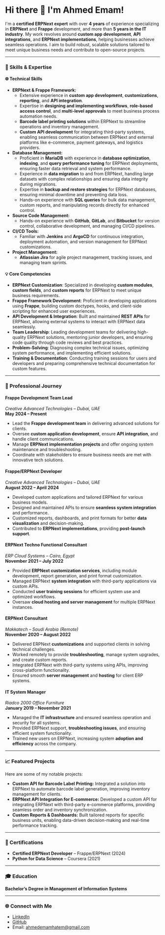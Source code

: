 
# Hi there 👋 I'm Ahmed Emam!

I'm a **certified ERPNext expert** with over **4 years** of experience specializing in **ERPNext** and **Frappe** development, and more than **5 years in the IT industry**. My work revolves around **custom app development**, **API integrations**, and **ERPNext implementations**, helping businesses achieve seamless operations. I aim to build robust, scalable solutions tailored to meet unique business needs and contribute to open-source projects.

---

### 🚀 Skills & Expertise

#### 🌐 **Technical Skills**
- **ERPNext & Frappe Framework:**
  - Extensive experience in **custom app development**, **customizations**, **reporting**, and **API integration**.
  - Expertise in **designing and implementing workflows**, **role-based access control**, and **multi-level approvals** to meet business process automation needs.
  - **Barcode label printing solutions** within ERPNext to streamline operations and inventory management.
  - **Custom API development** for integrating third-party systems, enabling seamless communication between ERPNext and external platforms like e-commerce, payment gateways, and logistics providers.
- **Database Management:**  
  - Proficient in **MariaDB** with experience in **database optimization**, **indexing**, and **query performance tuning** for ERPNext deployments, ensuring faster data retrieval and system performance.
  - Experience in **data migration** to and from ERPNext, handling large datasets with complex relationships and ensuring data integrity during migrations.
  - Expertise in **backup and restore strategies** for ERPNext databases, ensuring minimal downtime and preventing data loss.
  - Hands-on experience with **SQL queries** for bulk data management, custom reports, and manipulating records directly for enhanced control.
- **Source Code Management:**  
  - Hands-on experience with **GitHub**, **GitLab**, and **Bitbucket** for version control, collaborative development, and managing CI/CD pipelines.
- **CI/CD Tools:**  
  - Familiar with **Jenkins** and **ArgoCD** for continuous integration, deployment automation, and version management for ERPNext customizations.
- **Project Management:**  
  - **Atlassian Jira** for agile project management, tracking issues, and managing team sprints.

#### 💡 **Core Competencies**
- **ERPNext Customization**: Specialized in developing **custom modules**, **custom fields**, and **custom reports** for ERPNext to meet unique business requirements.
- **Frappe Framework Development**: Proficient in developing applications using **Frappe**, building custom doctypes, hooks, and client-side scripting for enhanced user experiences.
- **API Development & Integration**: Built and maintained **REST APIs** for ERPNext, allowing external systems to interact with ERPNext data seamlessly.
- **Team Leadership**: Leading development teams for delivering high-quality ERPNext solutions, mentoring junior developers, and ensuring code quality through code reviews and best practices.
- **Problem-Solving**: Diagnosing complex technical issues, optimizing system performance, and implementing efficient solutions.
- **Training & Documentation**: Conducting training sessions for users and developers and preparing comprehensive technical documentation for custom features.

---

### 💼 Professional Journey

#### **Frappe Development Team Lead**  
*Creative Advanced Technologies – Dubai, UAE*  
**May 2024 – Present**  
- Lead the **Frappe development team** in delivering advanced solutions for clients.
- Oversee **custom application development**, ensure **API integration**, and handle client communications.
- Manage **ERPNext implementation projects** and offer ongoing system maintenance and troubleshooting.
- Coordinate with stakeholders to ensure business needs are met with innovative tech solutions.

#### **Frappe/ERPNext Developer**  
*Creative Advanced Technologies – Dubai, UAE*  
**August 2022 – April 2024**  
- Developed custom applications and tailored ERPNext for various business models.
- Designed and maintained APIs to ensure **seamless system integration** and performance.
- Customized reports, dashboards, and print formats for better **data visualization** and decision-making.
- Contributed to **ERPNext implementations**, providing **post-launch support**.

#### **ERPNext Techno Functional Consultant**  
*ERP Cloud Systems – Cairo, Egypt*  
**November 2021 – July 2022**  
- Provided **ERPNext customization services**, including module development, report generation, and print format customization.
- Managed ERPNext **system integration** with third-party applications via custom APIs.
- Conducted **user training sessions** for efficient system use and optimized workflows.
- Oversaw **cloud hosting and server management** for multiple ERPNext instances.

#### **ERPNext Consultant**  
*Makkatech – Saudi Arabia (Remote)*  
**November 2020 – August 2022**  
- Delivered ERPNext **customizations** and supported clients in solving technical challenges.
- Worked remotely to provide **troubleshooting**, manage system upgrades, and create custom reports.
- Integrated ERPNext with third-party systems using APIs, improving cross-platform functionality.
- Ensured smooth **server management** and **hosting** for client ERP systems.

#### **IT System Manager**  
*Riadco 2000 Office Furniture*  
**January 2019 – November 2021**  
- Managed the **IT infrastructure** and ensured seamless operation and security for all systems.
- Provided ERPNext support, **troubleshooting issues**, and ensuring efficient system functionality.
- Trained new users on ERPNext, increasing system **adoption and efficiency** across the company.

---

### 📈 Featured Projects

Here are some of my notable projects:

- **Custom API for Barcode Label Printing:** Integrated a solution into ERPNext to automate barcode label generation, improving inventory management for clients.
- **ERPNext API Integration for E-commerce:** Developed a custom API for integrating ERPNext with third-party e-commerce platforms, providing seamless order and inventory synchronization.
- **Custom Reports & Dashboards:** Built tailored reports for specific business units, enabling data-driven decision-making and real-time performance tracking.

---

### 🏅 Certifications
- **Certified ERPNext Developer** – Frappe/ERPNext (2024)
- **Python for Data Science** – Coursera (2021)

---

### 🎓 Education
**Bachelor’s Degree in Management of Information Systems**  

---

### 🌐 Connect with Me
- [LinkedIn](https://www.linkedin.com/in/ahmed-emam-983606132)
- [GitHub](https://github.com/ahmedemamhatem)
- Email: ahmedemamhatem@gmail.com
